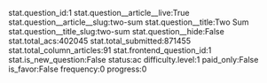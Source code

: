 stat.question_id:1
stat.question__article__live:True
stat.question__article__slug:two-sum
stat.question__title:Two Sum
stat.question__title_slug:two-sum
stat.question__hide:False
stat.total_acs:402045
stat.total_submitted:871455
stat.total_column_articles:91
stat.frontend_question_id:1
stat.is_new_question:False
status:ac
difficulty.level:1
paid_only:False
is_favor:False
frequency:0
progress:0
